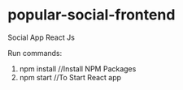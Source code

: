 # popular-social-frontend
Social App React Js 

Run commands:
1. npm install  //Install NPM Packages
2. npm start //To Start React app
